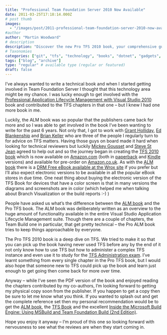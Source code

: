 ```yaml
---
title: "Professional Team Foundation Server 2010 Now Available"
date: 2011-03-25T17:18:14.000Z
# post thumb
images:
  - "/images/post/2011-professional-team-foundation-server-2010-now-available.jpg"
#author
author: "Martin Woodward"
# description
description: "Discover the new Pro TFS 2010 book, your comprehensive guide to mastering Team Foundation Server, now available in multiple formats."
# Taxonomies
categories: ["git", "tfs", "technology", "books", "dotnet", "gadgets", "maker", "web", "programming", "personal"]
tags: ["blog", "archive"]
type: "regular" # available type (regular or featured)
draft: false
---
```

[](http://www.amazon.com/gp/product/0470943327/ref=as_li_ss_tl?ie=UTF8&tag=woodweb03-20&linkCode=as2&camp=1789&creative=390957&creativeASIN=0470943327)I’ve always wanted to write a technical book and when I started getting involved in Team Foundation Server I thought that this technology area might be my chance.  I was lucky enough to get involved with the [Professional Application Lifecycle Management with Visual Studio 2010](http://www.amazon.com/gp/product/0470484268/ref=as_li_ss_tl?ie=UTF8&tag=woodweb03-20&linkCode=as2&camp=1789&creative=390957&creativeASIN=0470484268) book and contributed to the TFS chapters in that one – but I knew I had one more book in me.  

Luckily, the ALM book was so popular that the publishers came back for more and so I was able to get involved in the book I’ve been wanting to write for the past 6 years.  Not only that, I got to work with [Grant Holliday](http://blogs.msdn.com/b/granth/), [Ed Blankenship](http://www.edsquared.com/) and [Brian Keller](http://blogs.msdn.com/b/briankel/) who are three of the people I regularly turn to for advice on TFS matters.  Having those guys on board made it hard when looking for technical reviewers but luckily [Mickey Gousset](http://www.teamsystemrocks.com/) and [Steve St Jean](http://sstjean.blogspot.com/) agreed to help out and so the journey began in creating the [TFS 2010 book](http://www.amazon.com/gp/product/0470943327/ref=as_li_ss_tl?ie=UTF8&tag=woodweb03-20&linkCode=as2&camp=1789&creative=390957&creativeASIN=0470943327) which is now available on [Amazon.com](http://www.amazon.com/gp/product/0470943327/ref=as_li_ss_tl?ie=UTF8&tag=woodweb03-20&linkCode=as2&camp=1789&creative=390957&creativeASIN=0470943327) (both in [paperback](http://www.amazon.com/gp/product/0470943327/ref=as_li_ss_tl?ie=UTF8&tag=woodweb03-20&linkCode=as2&camp=1789&creative=390957&creativeASIN=0470943327) and [Kindle](http://www.amazon.com/gp/product/B004S82RRE/ref=as_li_ss_tl?ie=UTF8&tag=woodweb03-20&linkCode=as2&camp=1789&creative=390957&creativeASIN=B004S82RRE) versions) and available for pre-order on [Amazon.co.uk](http://www.amazon.co.uk/gp/product/0470943327/ref=as_li_ss_tl?ie=UTF8&tag=woodwardwebcom&linkCode=as2&camp=1634&creative=19450&creativeASIN=0470943327).  As with the [ALM book](http://www.amazon.com/gp/product/0470484268/ref=as_li_ss_tl?ie=UTF8&tag=woodweb03-20&linkCode=as2&camp=1789&creative=390957&creativeASIN=0470484268) there is a [DRM Free eBook available at the Wrox site](http://www.wrox.com/WileyCDA/WroxTitle/Professional-Team-Foundation-Server-2010.productCd-0470943327.html) if you prefer but I’ll also expect electronic versions to be available in all the popular eBook stores in due time.  One neat thing about buying the electronic version of the TFS Book for devices that have a color screen is that in many versions the diagrams and screenshots are in color (which helped me when talking about Branch Visualization or the build reports :-) )  

[](http://www.amazon.com/gp/product/0470484268/ref=as_li_ss_tl?ie=UTF8&tag=woodweb03-20&linkCode=as2&camp=1789&creative=390957&creativeASIN=0470484268)People have asked us what’s the difference between the [ALM book](http://www.amazon.com/gp/product/0470484268/ref=as_li_ss_tl?ie=UTF8&tag=woodweb03-20&linkCode=as2&camp=1789&creative=390957&creativeASIN=0470484268) and the Pro TFS book.  The ALM book was deliberately written as an overview to the huge amount of functionality available in the entire Visual Studio Application Lifecycle Management suite.  Though there are a couple of chapters, the Team Build one in particular, that get pretty technical – the Pro ALM book tries to keep things approachable by everyone.  

The Pro TFS 2010 book is a deep dive on TFS.  We tried to make it so that you can pick up the book having never used TFS before any by the end of it not only know how to use TFS but how to administer a complex TFS instance and even use it to study for the [TFS Administration exam](http://www.microsoft.com/learning/en/us/exam.aspx?ID=70-512).  I’ve learnt something from every single chapter in the Pro TFS book, but I would also hope that someone new to TFS could pick up the book and learn just enough to get going then come back for more over time.  

Anyway – while I’ve seen the PDF version of the book and enjoyed reading the chapters contributed by my co-authors, I’m looking forward to getting my physical copy soon from the publisher.  If you happen to get a copy then be sure to let me know what you think.  If you wanted to splash out and get the complete reference set then my personal recommendation would be to get the [ALM book](http://www.amazon.com/gp/product/0470484268/ref=as_li_ss_tl?ie=UTF8&tag=woodweb03-20&linkCode=as2&camp=1789&creative=390957&creativeASIN=0470484268), the [TFS Book](http://www.amazon.com/gp/product/0470943327/ref=as_li_ss_tl?ie=UTF8&tag=woodweb03-20&linkCode=as2&camp=1789&creative=390957&creativeASIN=0470943327) and the excellent [Inside the Microsoft Build Engine: Using MSBuild and Team Foundation Build (2nd Edition)](http://www.amazon.com/gp/product/0735645248/ref=as_li_ss_tl?ie=UTF8&tag=woodweb03-20&linkCode=as2&camp=1789&creative=390957&creativeASIN=0735645248).  

Hope you enjoy it anyway – I’m proud of this one so looking forward with nervousness to see what the reviews are when they start coming in.